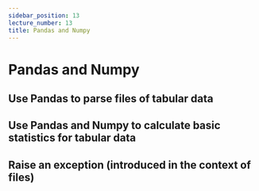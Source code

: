 ```yaml
---
sidebar_position: 13
lecture_number: 13
title: Pandas and Numpy
---
```


# Pandas and Numpy

## Use Pandas to parse files of tabular data
## Use Pandas and Numpy to calculate basic statistics for tabular data
## Raise an exception (introduced in the context of files)
